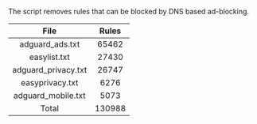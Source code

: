 The script removes rules that can be blocked by DNS based ad-blocking.


| File | Rules |
|:----:|:-----:|
| adguard_ads.txt | 65462 |
| easylist.txt | 27430 |
| adguard_privacy.txt | 26747 |
| easyprivacy.txt | 6276 |
| adguard_mobile.txt | 5073 |
| Total | 130988 |